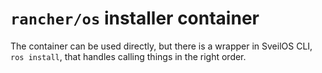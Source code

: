
# `rancher/os` installer container

The container can be used directly, but there is a wrapper in SveilOS CLI, `ros install`, that handles calling things in the right order.

